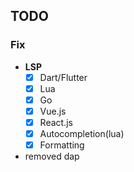 ## TODO

### Fix

- **LSP**
  - [x] Dart/Flutter
  - [x] Lua
  - [x] Go
  - [x] Vue.js
  - [x] React.js
  - [x] Autocompletion(lua)
  - [x] Formatting
- removed dap
